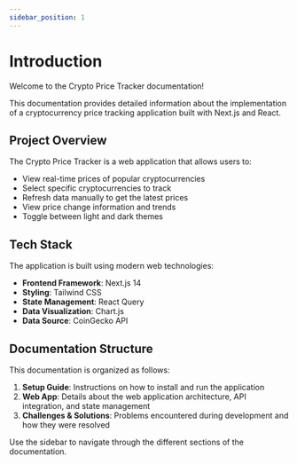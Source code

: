 ```yaml
---
sidebar_position: 1
---
```


# Introduction

Welcome to the Crypto Price Tracker documentation!

This documentation provides detailed information about the implementation of a cryptocurrency price tracking application built with Next.js and React.

## Project Overview

The Crypto Price Tracker is a web application that allows users to:

- View real-time prices of popular cryptocurrencies
- Select specific cryptocurrencies to track
- Refresh data manually to get the latest prices
- View price change information and trends
- Toggle between light and dark themes

## Tech Stack

The application is built using modern web technologies:

- **Frontend Framework**: Next.js 14
- **Styling**: Tailwind CSS
- **State Management**: React Query
- **Data Visualization**: Chart.js
- **Data Source**: CoinGecko API

## Documentation Structure

This documentation is organized as follows:

1. **Setup Guide**: Instructions on how to install and run the application
2. **Web App**: Details about the web application architecture, API integration, and state management
3. **Challenges & Solutions**: Problems encountered during development and how they were resolved

Use the sidebar to navigate through the different sections of the documentation.